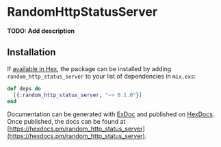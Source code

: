 # RandomHttpStatusServer

**TODO: Add description**

## Installation

If [available in Hex](https://hex.pm/docs/publish), the package can be installed
by adding `random_http_status_server` to your list of dependencies in `mix.exs`:

```elixir
def deps do
  [{:random_http_status_server, "~> 0.1.0"}]
end
```

Documentation can be generated with [ExDoc](https://github.com/elixir-lang/ex_doc)
and published on [HexDocs](https://hexdocs.pm). Once published, the docs can
be found at [https://hexdocs.pm/random_http_status_server](https://hexdocs.pm/random_http_status_server).

